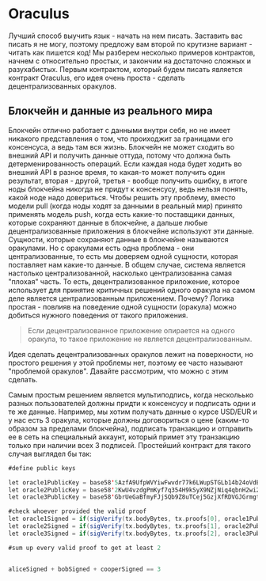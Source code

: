 # Oraculus

Лучший способ выучить язык - начать на нем писать. Заставить вас писать я не могу, поэтому предложу вам второй по крутизне вариант - читать как пишется код! Мы разберем несколько примеров контрактов, начнем с относительно простых, и закончим на достаточно сложных и разухабистых. Первым контрактом, который будем писать является контракт Oraculus, его идея очень проста - сделать децентрализованных оракулов.

## Блокчейн и данные из реального мира

Блокчейн отлично работает с данными внутри себя, но не имеет никакого представления о том, что проиходжит за границами его консенсуса, а ведь там вся жизнь. Блокчейн не может сходить во внешний API и получить данные оттуда, потому что должна быть детерменированность операций. Если каждая нода будет ходить во внешний API в разное время, то какая-то может получить один результат, вторая - другой, третья - вообще получить ошибку, в итоге ноды блокчейна никогда не придут к консенсусу, ведь нельзя понять, какой ноде надо довериться. Чтобы решить эту проблему, вместо модели pull (когда ноды ходят за данными в реальный мир) принято применять модель push, когда есть какие-то поставщики данных, которые сохраняют данные в блокчейне, а дальше любые децентрализованные приложения в блокчейне используют эти данные. Сущности, которые сохраняют данные в блокчейне называются оракулами. Но с оракулами есть одна проблема - они централизованные, то есть мы доверяем одной сущности, которая поставляет нам какие-то данные. В общем случае, система является настолько централизованной, насколько централизованна самая "плохая" часть. То есть, децентрализованное приложение, которое использует для принятие критичных решений одного оракула на самом деле является централизованным приложением. Почему? Логика простая - повлияв на поведение одной сущности (оракула) можно добиться нужного поведения от такого приложения.

> Если децентрализованное приложение опирается на одного оракула, то такое приложение не является децентрализованным.

Идея сделать децентрализованных оракулов лежит на поверхности, но простого решения у этой проблемы нет, поэтому ее часто называют "проблемой оракулов". Давайте рассмотрим, что можно с этим сделать.

Самым простым решением является мультиподпись, когда нескольько разных пользователей должны придти к консенсусу и подписать одни и те же данные. Например, мы хотим получать данные о курсе USD/EUR и у нас есть 3 оракула, которые должны договориться о цене (каким-то образом за пределами блокчейна), подписать транзакцию и отправить ее в сеть на специальный аккаунт, который примет эту транзакцию только при наличии всех 3 подписей. Простейший контракт для такого случая выглядел бы так:

```scala
#define public keys

let oracle1PublicKey = base58'5AzfA9UfpWVYiwFwvdr77k6LWupSTGLb14b24oVdEpMM'
let oracle2PublicKey = base58'2KwU4vzdgPmKyf7q354H9kSyX9NZjNiq4qbnH2wi2VDF'
let oracle3PublicKey = base58'GbrUeGaBfmyFJjSQb9Z8uTCej5GzjXfRDVGJGrmgt5cD'

#check whoever provided the valid proof
let oracle1Signed = if(sigVerify(tx.bodyBytes, tx.proofs[0], oracle1PublicKey )) then 1 else 0
let oracle2Signed = if(sigVerify(tx.bodyBytes, tx.proofs[1], oracle2PublicKey )) then 1 else 0
let oracle3Signed = if(sigVerify(tx.bodyBytes, tx.proofs[2], oracle3PublicKey )) then 1 else 0

#sum up every valid proof to get at least 2


aliceSigned + bobSigned + cooperSigned == 3

```